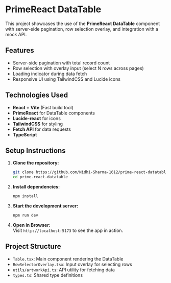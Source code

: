 # PrimeReact DataTable

This project showcases the use of the **PrimeReact DataTable** component with server-side pagination, row selection overlay, and integration with a mock API.

## Features

- Server-side pagination with total record count
- Row selection with overlay input (select N rows across pages)
- Loading indicator during data fetch
- Responsive UI using TailwindCSS and Lucide icons

## Technologies Used

- **React + Vite** (Fast build tool)
- **PrimeReact** for DataTable components
- **Lucide-react** for icons
- **TailwindCSS** for styling
- **Fetch API** for data requests
- **TypeScript**

## Setup Instructions

1. **Clone the repository:**

   ```bash
   git clone https://github.com/Nidhi-Sharma-1612/prime-react-datatable.git
   cd prime-react-datatable
   ```

2. **Install dependencies:**

   ```bash
   npm install
   ```

3. **Start the development server:**

   ```bash
   npm run dev
   ```

4. **Open in Browser:**  
   Visit `http://localhost:5173` to see the app in action.

## Project Structure

- `Table.tsx`: Main component rendering the DataTable
- `RowSelectorOverlay.tsx`: Input overlay for selecting rows
- `utils/artworkApi.ts`: API utility for fetching data
- `types.ts`: Shared type definitions
